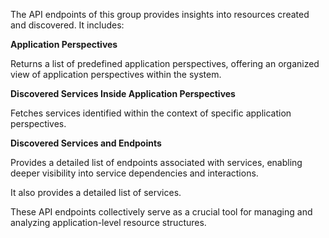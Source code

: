 The API endpoints of this group provides insights into resources created and discovered. It includes:

**Application Perspectives**

Returns a list of predefined application perspectives, offering an organized view of application perspectives within the system.

**Discovered Services Inside Application Perspectives**

Fetches services identified within the context of specific application perspectives.

**Discovered Services and Endpoints**

Provides a detailed list of endpoints associated with services, enabling deeper visibility into service dependencies and interactions.

It also provides a detailed list of services.

These API endpoints collectively serve as a crucial tool for managing and analyzing application-level resource structures.